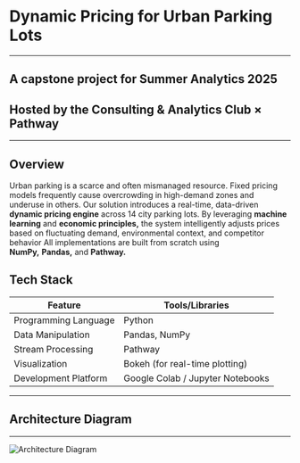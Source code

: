 # Dynamic Pricing for Urban Parking Lots
---
A capstone project for **Summer Analytics 2025**
---
Hosted by the **Consulting & Analytics Club × Pathway**  
---

---

##  Overview

Urban parking is a scarce and often mismanaged resource. 
Fixed pricing models frequently cause overcrowding in 
high-demand zones and underuse in others. 
Our solution introduces a real-time, data-driven **dynamic 
pricing engine** across 14 city parking lots. By 
leveraging **machine learning** and **economic principles,** the 
system intelligently adjusts prices based on fluctuating 
demand, environmental context, and competitor behavior 
All implementations are built from scratch using  
**NumPy,** **Pandas,** and **Pathway.**



## Tech Stack


| Feature              | Tools/Libraries                     |
|----------------------|-------------------------------------|
| Programming Language | Python                              |
| Data Manipulation    | Pandas, NumPy                       |
| Stream Processing    | Pathway                             |
| Visualization        | Bokeh (for real-time plotting)      |
| Development Platform | Google Colab / Jupyter Notebooks    |




---

## Architecture Diagram

---

![Architecture Diagram](https://github.com/user-attachments/assets/40f9fdd1-d564-47fc-9e50-c2c61a073941)

